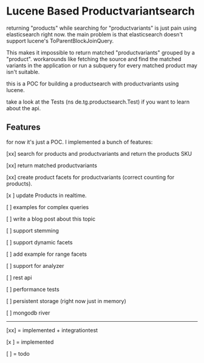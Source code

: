 # Lucene Based Productvariantsearch

returning "products" while searching for "productvariants" is just pain using elasticsearch right now.
the main problem is that elasticsearch doesn't support lucene's ToParentBlockJoinQuery.

This makes it impossible to return matched "productvariants" grouped by a "product".
workarounds like fetching the source and find the matched variants in the application or run a subquery for every matched
product may isn't suitable.

this is a POC for building a productsearch with productvariants using lucene.

take a look at the Tests (ns de.tg.productsearch.Test) if you want to learn about the api.


## Features

for now it's just a POC. I implemented a bunch of features:

[xx] search for products and productvariants and return the products SKU

[xx] return matched productvariants

[xx] create product facets for productvariants (correct counting for products).

[x ] update Products in realtime.

[  ] examples for complex queries

[  ] write a blog post about this topic

[  ] support stemming

[  ] support dynamic facets

[  ] add example for range facets

[  ] support for analyzer

[  ] rest api

[  ] performance tests

[  ] persistent storage (right now just in memory)

[  ] mongodb river


---
[xx] = implemented + integrationtest

[x ] = implemented

[  ] = todo



